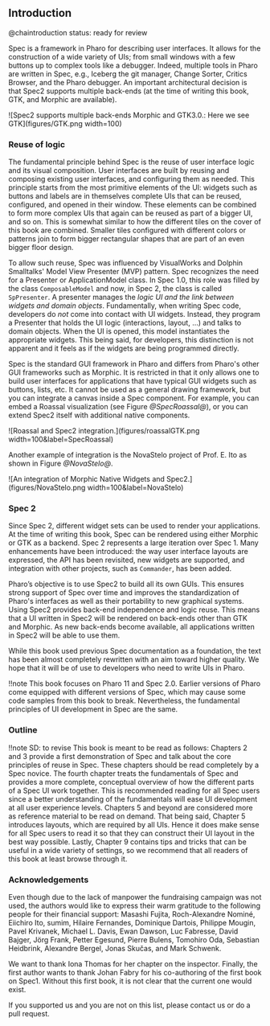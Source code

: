 ## Introduction@chaintroductionstatus: ready for reviewSpec is a framework in Pharo for describing user interfaces. It allows for the construction of a wide variety of UIs; from small windows with a few buttons up to complex tools like a debugger. Indeed, multiple tools in Pharo are written in Spec, e.g., Iceberg the git manager, Change Sorter, Critics Browser, and the Pharo debugger. An important architectural decision is that Spec2 supports multiple back-ends \(at the time of writing this book, GTK, and Morphic are available\).![Spec2 supports multiple back-ends Morphic and GTK3.0.: Here we see GTK](figures/GTK.png width=100)### Reuse of logicThe fundamental principle behind Spec is the reuse of user interface logic and its visual composition. User interfaces are built by reusing and composing existing user interfaces, and configuring them as needed. This principle starts from the most primitive elements of the UI: widgets such as buttons and labels are in themselves complete UIs that can be reused, configured, and opened in their window. These elements can be combined to form more complex UIs that again can be reused as part of a bigger UI, and so on. This is somewhat similar to how the different tiles on the cover of this book are combined. Smaller tiles configured with different colors or patterns join to form bigger rectangular shapes that are part of an even bigger floor design. To allow such reuse, Spec was influenced by VisualWorks and Dolphin Smalltalks' Model View Presenter (MVP) pattern. Spec recognizes the need for a Presenter or ApplicationModel class. In Spec 1.0, this role was filled by the class `ComposableModel` and now, in Spec 2, the class is called `SpPresenter`. A presenter manages the _logic UI and the link between widgets and domain objects_. Fundamentally, when writing Spec code,  developers do _not_ come into contact with UI widgets. Instead, they program a Presenter that holds the UI logic (interactions, layout, ...) and talks to domain objects. When the UI is opened, this model instantiates the appropriate widgets. This being said, for developers, this distinction is not apparent and it feels as if the widgets are being programmed directly.Spec is the standard GUI framework in Pharo and differs from Pharo's other GUI frameworks such as Morphic. It is restricted in that it only allows one to build user interfaces for applications that have typical GUI widgets such as buttons, lists, etc. It cannot be used as a general drawing framework, but you can integrate a canvas inside a Spec component. For example, you can embed a Roassal visualization \(see Figure *@SpecRoassal@*\), or you can extend Spec2 itself with additional native components.![Roassal and Spec2 integration.](figures/roassalGTK.png width=100&label=SpecRoassal)Another example of integration is the NovaStelo project of Prof. E. Ito as shown in Figure *@NovaStelo@*.![An integration of Morphic Native Widgets and Spec2.](figures/NovaStelo.png width=100&label=NovaStelo)### Spec 2Since Spec 2, different widget sets can be used to render your applications. At the time of writing this book, Spec can be rendered using either Morphic or GTK as a backend.Spec 2 represents a large iteration over Spec 1. Many enhancements have been introduced: the way user interface layouts are expressed, the API has been revisited, new widgets are supported, and integration with other projects, such as `Commander`, has been added.Pharo’s objective is to use Spec2 to build all its own GUIs. This ensures strong support of Spec over time and improves the standardization of Pharo's interfaces as well as their portability to new graphical systems.Using Spec2 provides back-end independence and logic reuse. This means that a UI written in Spec2 will be rendered on back-ends other than GTK and Morphic. As new back-ends become available, all applications written in Spec2 will be able to use them.While this book used previous Spec documentation as a foundation, the text has been almost completely rewritten with an aim toward higher quality. We hope that it will be of use to developers who need to write UIs in Pharo.!!note This book focuses on Pharo 11 and Spec 2.0. Earlier versions of Pharo come equipped with different versions of Spec, which may cause some code samples from this book to break. Nevertheless, the fundamental principles of UI development in Spec are the same.### Outline!!note SD: to reviseThis book is meant to be read as follows: Chapters 2 and 3 provide a first demonstration of Spec and talk about the core principles of reuse in Spec. These chapters should be read completely by a Spec novice. The fourth chapter treats the fundamentals of Spec and provides a more complete, conceptual overview of how the different parts of a Spec UI work together. This is recommended reading for all Spec users since a better understanding of the fundamentals will ease UI development at all user experience levels. Chapters 5 and beyond are considered more as reference material to be read on demand. That being said, Chapter 5 introduces layouts, which are required by all UIs. Hence it does make sense for all Spec users to read it so that they can construct their UI layout in the best way possible.  Lastly, Chapter 9 contains tips and tricks that can be useful in a wide variety of settings, so we recommend that all readers of this book at least browse through it.### AcknowledgementsEven though due to the lack of manpower the fundraising campaign was not used, the authors would like to express their warm gratitude to the following people for their financial support: Masashi Fujita, Roch-Alexandre Nominé, Eiichiro Ito, sumim, Hilaire Fernandes, Dominique Dartois, Philippe Mougin, Pavel Krivanek, Michael L. Davis, Ewan Dawson, Luc Fabresse, David Bajger, Jörg Frank, Petter Egesund, Pierre Bulens, Tomohiro Oda, Sebastian Heidbrink, Alexandre Bergel, Jonas Skučas, and Mark Schwenk.We want to thank Iona Thomas for her chapter on the inspector.Finally, the first author wants to thank Johan Fabry for his co-authoring of the first book on Spec1. Without this first book, it is not clear that the current one would exist.If you supported us and you are not on this list, please contact us or do a pull request.